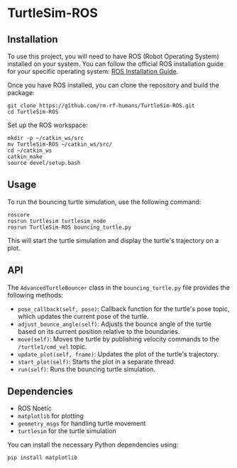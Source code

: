 # TurtleSim-ROS

## Installation

To use this project, you will need to have ROS (Robot Operating System) installed on your system. You can follow the official ROS installation guide for your specific operating system: [ROS Installation Guide](http://wiki.ros.org/ROS/Installation).

Once you have ROS installed, you can clone the repository and build the package:

```
git clone https://github.com/rm-rf-humans/TurtleSim-ROS.git
cd TurtleSim-ROS
```

Set up the ROS workspace:
```
mkdir -p ~/catkin_ws/src
mv TurtleSim-ROS ~/catkin_ws/src/
cd ~/catkin_ws
catkin_make
source devel/setup.bash
```


## Usage

To run the bouncing turtle simulation, use the following command:

```
roscore
rosrun turtlesim turtlesim_node
rosrun TurtleSim-ROS bouncing_turtle.py
```

This will start the turtle simulation and display the turtle's trajectory on a plot.

## API

The `AdvancedTurtleBouncer` class in the `bouncing_turtle.py` file provides the following methods:

- `pose_callback(self, pose)`: Callback function for the turtle's pose topic, which updates the current pose of the turtle.
- `adjust_bounce_angle(self)`: Adjusts the bounce angle of the turtle based on its current position relative to the boundaries.
- `move(self)`: Moves the turtle by publishing velocity commands to the `/turtle1/cmd_vel` topic.
- `update_plot(self, frame)`: Updates the plot of the turtle's trajectory.
- `start_plot(self)`: Starts the plot in a separate thread.
- `run(self)`: Runs the bouncing turtle simulation.
  

## Dependencies

- ROS Noetic
- `matplotlib` for plotting
- `geometry_msgs` for handling turtle movement
- `turtlesim` for the turtle simulation

You can install the necessary Python dependencies using:

```
pip install matplotlib
```

